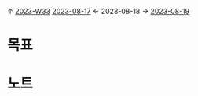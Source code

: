 
↑ [2023-W33](2023-W33.md)
[2023-08-17](2023-08-17.md) ← 2023-08-18 → [2023-08-19](2023-08-19.md)


# 목표



# 노트




